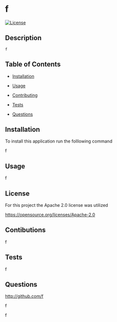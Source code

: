 # f


[![License](https://img.shields.io/badge/License-Apache_2.0-blue.svg)](https://opensource.org/licenses/Apache-2.0)
    
## Description
    
    f
    
## Table of Contents
 
* [Installation](#Installation) 
    
* [Usage](#Usage)
    
* [Contributing](#Contributing)
    
* [Tests](#Tests)
    
* [Questions](#Questions)
    
## Installation
    
To install this application run the folllowing command
    
f
    
## Usage
    
f

## License

For this project the Apache 2.0 license was utilized

https://opensource.org/licenses/Apache-2.0
    
## Contibutions
    
f
    
## Tests
    
f
    
## Questions
    
http://github.com/f
 
f
 
f
